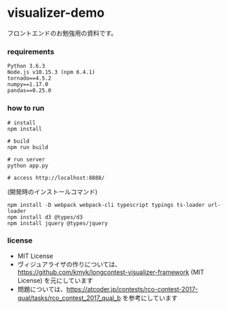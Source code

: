 # visualizer-demo

フロントエンドのお勉強用の資料です。

### requirements


```
Python 3.6.3
Node.js v10.15.3 (npm 6.4.1)
tornado==4.5.2
numpy==1.17.0
pandas==0.25.0
```

### how to run

```
# install
npm install

# build
npm run build

# run server
python app.py

# access http://localhost:8888/
```

(開発時のインストールコマンド)
```
npm install -D webpack webpack-cli typescript typings ts-loader url-loader
npm install d3 @types/d3
npm install jquery @types/jquery
```

### license

* MIT License
* ヴィジュアライザの作りについては、https://github.com/kmyk/longcontest-visualizer-framework (MIT License) を元にしています
* 問題については、https://atcoder.jp/contests/rco-contest-2017-qual/tasks/rco_contest_2017_qual_b を参考にしています  